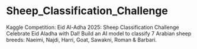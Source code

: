 # Sheep_Classification_Challenge
Kaggle Competition: Eid Al-Adha 2025: Sheep Classification Challenge Celebrate Eid Aladha with Dal! Build an AI model to classify 7 Arabian sheep breeds: Naeimi, Najdi, Harri, Goat, Sawakni, Roman &amp; Barbari.
